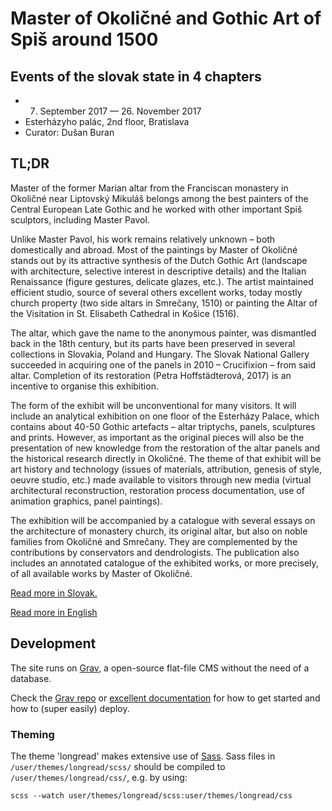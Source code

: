 # Master of Okoličné and Gothic Art of Spiš around 1500
## Events of the slovak state in 4 chapters

 - 7. September 2017 — 26. November 2017<br>
 - Esterházyho palác, 2nd floor, Bratislava<br>
 - Curator: Dušan Buran

 ## TL;DR

 Master of the former Marian altar from the Franciscan monastery in Okoličné
 near Liptovský Mikuláš belongs among the best painters of the Central European
 Late Gothic and he worked with other important Spiš sculptors, including Master
 Pavol.

 Unlike Master Pavol, his work remains relatively unknown – both domestically
 and abroad. Most of the paintings by Master of Okoličné stands out by its
 attractive synthesis of the Dutch Gothic Art (landscape with architecture,
 selective interest in descriptive details) and the Italian Renaissance (figure
 gestures, delicate glazes, etc.). The artist maintained efficient studio,
 source of several others excellent works, today mostly church property (two
 side altars in Smrečany, 1510) or painting the Altar of the Visitation in St.
 Elisabeth Cathedral in Košice (1516).

 The altar, which gave the name to the anonymous painter, was dismantled back
 in the 18th century, but its parts have been preserved in several collections
 in Slovakia, Poland and Hungary. The Slovak National Gallery succeeded in
 acquiring one of the panels in 2010 – Crucifixion – from said altar. Completion
 of its restoration (Petra Hoffstädterová, 2017) is an incentive to organise
 this exhibition.

 The form of the exhibit will be unconventional for many visitors.  It will
 include an analytical exhibition on one floor of the Esterházy Palace, which
 contains about 40-50 Gothic artefacts – altar triptychs, panels, sculptures
 and prints. However, as important as the original pieces will also be the
 presentation of new knowledge from the restoration of the altar panels and
 the historical research directly in Okoličné. The theme of that exhibit will
 be art history and technology (issues of materials, attribution, genesis of
 style, oeuvre studio, etc.) made available to visitors through new media (virtual
 architectural reconstruction, restoration process documentation, use of
 animation graphics, panel paintings).

 The exhibition will be accompanied by a catalogue with several essays on the
 architecture of monastery church, its original altar, but also on noble
 families from Okoličné and Smrečany. They are complemented by the contributions
 by conservators and dendrologists. The publication also includes an annotated
 catalogue of the exhibited works, or more precisely, of all available works
 by Master of Okoličné.


[Read more in Slovak.](https://www.sng.sk/sk/vystavy/1064_majster-z-okolicneho-a-goticke-umenie-spisa-okolo-roku-1500)

[Read more in English](https://www.sng.sk/en/exhibitions/1064_master-of-okolicne-and-gothic-art-of-spis-around-1500)

## Development

The site runs on [Grav](https://getgrav.org/), a open-source flat-file CMS without the need of a database.

Check the [Grav repo](https://github.com/getgrav/grav) or [excellent documentation](https://learn.getgrav.org/) for how to get started and how to (super easily) deploy.

### Theming

The theme 'longread' makes extensive use of [Sass](http://sass-lang.com/). Sass files in `/user/themes/longread/scss/` should be compiled to `/user/themes/longread/css/`, e.g. by using:

    scss --watch user/themes/longread/scss:user/themes/longread/css
